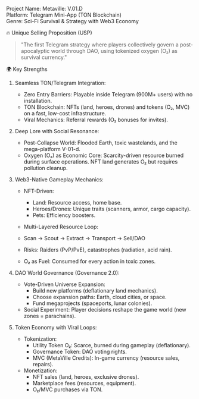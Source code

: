 Project Name: Metaville: V.01.D  
Platform: Telegram Mini-App (TON Blockchain)  
Genre: Sci-Fi Survival & Strategy with Web3 Economy  


 🔥 Unique Selling Proposition (USP)  
> "The first Telegram strategy where players collectively govern a post-apocalyptic world through DAO, using tokenized oxygen (O₂) as survival currency."  

🌍 Key Strengths  
1. Seamless TON/Telegram Integration:  
   - Zero Entry Barriers: Playable inside Telegram (900M+ users) with no installation.  
   - TON Blockchain: NFTs (land, heroes, drones) and tokens (O₂, MVC) on a fast, low-cost infrastructure.  
   - Viral Mechanics: Referral rewards (O₂ bonuses for invites).  

2. Deep Lore with Social Resonance:  
   - Post-Collapse World: Flooded Earth, toxic wastelands, and the mega-platform V-01-d.  
   - Oxygen (O₂) as Economic Core: Scarcity-driven resource burned during surface operations. NFT land generates O₂ but requires pollution cleanup.  

3. Web3-Native Gameplay Mechanics:  
   - NFT-Driven:  
     - Land: Resource access, home base.  
     - Heroes/Drones: Unique traits (scanners, armor, cargo capacity).  
     - Pets: Efficiency boosters.  
   - Multi-Layered Resource Loop:
   -  Scan → Scout → Extract → Transport → Sell/DAO  
     
     - Risks: Raiders (PvP/PvE), catastrophes (radiation, acid rain).  
     - O₂ as Fuel: Consumed for every action in toxic zones.  

4. DAO World Governance (Governance 2.0):  
   - Vote-Driven Universe Expansion:  
     - Build new platforms (deflationary land mechanics).  
     - Choose expansion paths: Earth, cloud cities, or space.  
     - Fund megaprojects (spaceports, lunar colonies).  
   - Social Experiment: Player decisions reshape the game world (new zones = parachains).  

5. Token Economy with Viral Loops:  
   - Tokenization:  
     - Utility Token O₂: Scarce, burned during gameplay (deflationary).  
     - Governance Token: DAO voting rights.  
     - MVC (MetaVille Credits): In-game currency (resource sales, repairs).  
   - Monetization:  
     - NFT sales (land, heroes, exclusive drones).  
     - Marketplace fees (resources, equipment).  
     - O₂/MVC purchases via TON.  
